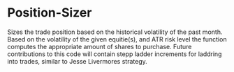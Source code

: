 # Position-Sizer
Sizes the trade position based on the historical volatility of the past month. 
Based on the volatility of the given equitie(s), and ATR risk level the function computes 
the appropriate amount of shares to purchase. Future contributions to this code will contain stepp
ladder increments for laddring into trades, similar to Jesse Livermores strategy.


